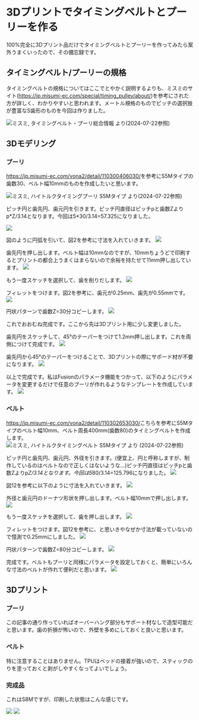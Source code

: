 # 3Dプリントでタイミングベルトとプーリーを作る


100%完全に3Dプリント品だけでタイミングベルトとプーリーを作ってみたら案外うまくいったので、その備忘録です。


## タイミングベルト/プーリーの規格

タイミングベルトの規格についてはここでとやかく説明するよりも、ミスミのサイト(<https://jp.misumi-ec.com/special/timing_pulley/about/>)を参考にされた方が詳しく、わかりやすいと思われます。メートル規格のものでピッチの選択肢が豊富なS歯形のものを今回は作りました。

![ミスミ, タイミングベルト・プーリ総合情報  より(2024-07-22参照)](./misumi-belt-table.png)

## 3Dモデリング

### プーリ

<https://jp.misumi-ec.com/vona2/detail/110300406030/>を参考にS5Mタイプの歯数30、ベルト幅10mmのものを作成したいと思います。

![ミスミ, ハイトルクタイミングプーリ S5Mタイプ より(2024-07-22参照)](./misumi-S5M-pulley.png)

ピッチ円と歯先円、歯元円を引きます。ピッチ円直径はピッチpと歯数Zよりp\*Z/3.14となります。今回は5\*30/3.14=57.325になりました。

![](./p001.png)

図のように円弧を引いて、図2を参考に寸法を入れていきます。
![](./p002.png)

歯先円を押し出します。ベルト幅は10mmなのですが、10mmちょうどで印刷するとプリントの都合上うまくはまらないので余裕を持たせて11mm押し出しています。
![](./p003.png)

もう一度スケッチを選択して、歯を削りだします。
![](./p004.png)

フィレットをつけます。図2を参考に、歯元が0.25mm、歯先が0.55mmです。
![](./p005.png)

円状パターンで歯数Z=30分コピーします。
![](./p006.png)

これでおおむね完成です。ここから先は3Dプリント用に少し変更しました。

歯先円をスケッチして、45°のテーパーをつけて1.2mm押し出します。これを両側につけて完成です。
![](./p007.png)

歯先円から45°のテーパーをつけることで、3Dプリントの際にサポード材が不要になります。
![](./p008.png)

以上で完成です。私はFusionのパラメータ機能をつかって、以下のようにパラメータを変更するだけで任意のプーリが作れるようなテンプレートを作成しています。
![](./p009.png)


### ベルト

<https://jp.misumi-ec.com/vona2/detail/110302653030/>こちらを参考にS5Mタイプのベルト幅10mm、ベルト周長400mm(歯数80)のタイミングベルトを作成します。
![ミスミ, ハイトルクタイミングベルト S5Mタイプ より (2024-07-22参照)](./misumi-S5M-belt.png)

ピッチ円と歯先円、歯元円、外径を引きます。(便宜上、円と呼称しますが、制作しているのはベルトなので正しくはないような…)ピッチ円直径はピッチpと歯数Zよりp*Z/3.14となります。今回は5*80/3.14=125.796になりました。
![](./b001.png)

図12を参考に以下のように寸法を入れていきます。
![](./b002.png)

外径と歯元円のドーナツ形状を押し出します。ベルト幅10mmで押し出します。
![](./b003.png)

もう一度スケッチを選択して、歯を押し出します。
![](./b004.png)

フィレットをつけます。図12を参考に、と思いきやなぜか寸法が載っていないので憶測で0.25mmにしました。
![](./b005.png)

円状パターンで歯数Z=80分コピーします。 
![](./b006.png)

完成です。ベルトもプーリと同様にパラメータを設定しておくと、簡単にいろんな寸法のベルトが作れて便利だと思います。
![](./b007.png)


## 3Dプリント
### プーリ

この記事の通り作っていればオーバーハング部分もサポート材なしで造型可能だと思います。歯の折損が怖いので、外壁を多めにしておくと良いと思います。

### ベルト

特に注意することはありません。TPUはベッドの接着が強いので、スティックのりを塗っておくと剥がしやすくなってよいでしょう。

### 完成品

これはS8Mですが、印刷した状態はこんな感じです。

![](./thumbnail.jpg)
![](./002.jpg)
